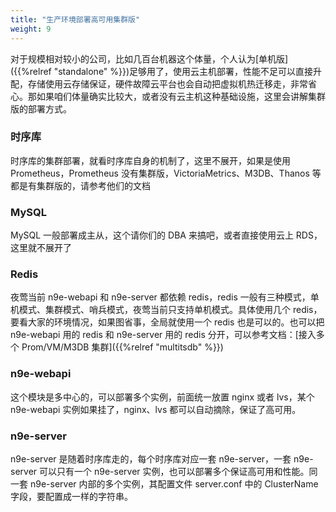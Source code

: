 ```yaml
---
title: "生产环境部署高可用集群版"
weight: 9
---
```


对于规模相对较小的公司，比如几百台机器这个体量，个人认为[单机版]({{%relref "standalone" %}})足够用了，使用云主机部署，性能不足可以直接升配，存储使用云存储保证，硬件故障云平台也会自动把虚拟机热迁移走，非常省心。那如果咱们体量确实比较大，或者没有云主机这种基础设施，这里会讲解集群版的部署方式。

### 时序库

时序库的集群部署，就看时序库自身的机制了，这里不展开，如果是使用 Prometheus，Prometheus 没有集群版，VictoriaMetrics、M3DB、Thanos 等都是有集群版的，请参考他们的文档

### MySQL

MySQL 一般部署成主从，这个请你们的 DBA 来搞吧，或者直接使用云上 RDS，这里就不展开了

### Redis

夜莺当前 n9e-webapi 和 n9e-server 都依赖 redis，redis 一般有三种模式，单机模式、集群模式、哨兵模式，夜莺当前只支持单机模式。具体使用几个 redis，要看大家的环境情况，如果图省事，全局就使用一个 redis 也是可以的。也可以把 n9e-webapi 用的 redis 和 n9e-server 用的 redis 分开，可以参考文档：[接入多个 Prom/VM/M3DB 集群]({{%relref "multitsdb" %}})

### n9e-webapi

这个模块是多中心的，可以部署多个实例，前面统一放置 nginx 或者 lvs，某个 n9e-webapi 实例如果挂了，nginx、lvs 都可以自动摘除，保证了高可用。

### n9e-server

n9e-server 是随着时序库走的，每个时序库对应一套 n9e-server，一套 n9e-server 可以只有一个 n9e-server 实例，也可以部署多个保证高可用和性能。同一套 n9e-server 内部的多个实例，其配置文件 server.conf 中的 ClusterName 字段，要配置成一样的字符串。

